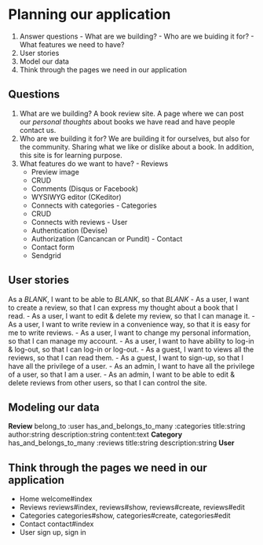 # Planning our application
  1. Answer questions
    - What are we building?
    - Who are we buiding it for?
    - What features we need to have?
  2. User stories
  3. Model our data
  4. Think through the pages we need in our application

## Questions
  1. What are we building? A book review site. A page where we can post our *personal thoughts* about books we have read and have people contact us.
  2. Who are we building it for? We are building it for ourselves, but also for the community. Sharing what we like or dislike about a book. In addition, this site is for learning purpose.
  3. What features do we want to have?
    - Reviews
      - Preview image
      - CRUD
      - Comments (Disqus or Facebook)
      - WYSIWYG editor (CKeditor)
      - Connects with categories
    - Categories
      - CRUD
      - Connects with reviews
    - User
      - Authentication (Devise)
      - Authorization (Cancancan or Pundit)
    - Contact
      - Contact form
      - Sendgrid

## User stories
  As a *BLANK*, I want to be able to *BLANK*, so that *BLANK*
    - As a user, I want to create a review, so that I can express my thought about a book that I read.
    - As a user, I want to edit & delete my review, so that I can manage it.
    - As a user, I want to write review in a convenience way, so that it is easy for me to write reviews.
    - As a user, I want to change my personal information, so that I can manage my account.
    - As a user, I want to have ability to log-in & log-out, so that I can log-in or log-out.
    - As a guest, I want to views all the reviews, so that I can read them.
    - As a guest, I want to sign-up, so that I have all the privilege of a user.
    - As an admin, I want to have all the privilege of a user, so that I am a user.
    - As an admin, I want to be able to edit & delete reviews from other users, so that I can control the site.
    
## Modeling our data
  **Review**
    belong_to :user
    has_and_belongs_to_many :categories
    title:string
    author:string
    description:string
    content:text
  **Category**
    has_and_belongs_to_many :reviews
    title:string
    description:string
  **User**
  
##  Think through the pages we need in our application

  - Home welcome#index
  - Reviews reviews#index, reviews#show, reviews#create, reviews#edit
  - Categories categories#show, categories#create, categories#edit
  - Contact contact#index
  - User sign up, sign in
